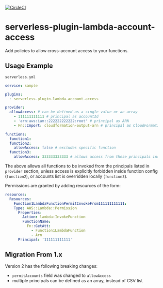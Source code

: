 [![CircleCI](https://circleci.com/gh/rschick/serverless-plugin-lambda-account-access/tree/master.svg?style=svg)](https://circleci.com/gh/rschick/serverless-plugin-lambda-account-access/tree/master)

# serverless-plugin-lambda-account-access

Add policies to allow cross-account access to your functions.

## Usage Example

`serverless.yml`

```yaml
service: sample

plugins:
  - serverless-plugin-lambda-account-access

provider:
  allowAccess: # can be defined as a single value or an array
    - 111111111111 # principal as accountId
    - 'arn:aws:iam::222222222222:root' # principal as ARN
    - Fn::Import: cloudformation-output-arn # principal as CloudFormation Output Value ARN

functions:
  function1:
  function2:
    allowAccess: false # excludes specific function
  function3:
    allowAccess: 333333333333 # allows access from these principals instead of the globally defined ones
```

The above allows all functions to be invoked from the principals listed in `provider` section, unless access is explicitly forbidden inside function config (`function2`), or accounts list is overridden locally (`function3`).

Permissions are granted by adding resources of the form:

```yaml
resources:
  Resources:
    Function1LambdaFunctionPermitInvokeFrom111111111111:
    Type: AWS::Lambda::Permission
      Properties:
        Action: lambda:InvokeFunction
        FunctionName:
          Fn::GetAtt:
            - Function1LambdaFunction
            - Arn
      Principal: '111111111111'
```

## Migration From 1.x

Version 2 has the following breaking changes:
  - `permitAccounts` field was changed to `allowAccess`
  - multiple principals can be defined as an array, instead of CSV list
